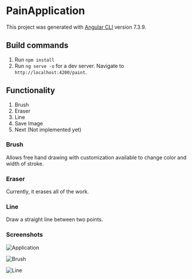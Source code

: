 # PainApplication

This project was generated with [Angular CLI](https://github.com/angular/angular-cli) version 7.3.9.

## Build commands

1. Run `npm install`
2. Run `ng serve -o` for a dev server. Navigate to `http://localhost:4200/paint`. 

## Functionality

1. Brush
2. Eraser
3. Line
4. Save Image
5. Next (Not implemented yet)

### Brush

Allows free hand drawing with customization available to change color and width of stroke.

### Eraser

Currently, it erases all of the work.

### Line

Draw a straight line between two points.

### Screenshots

![Application](https://github.com/bhavyakaria/PaintApplication/blob/master/src/assets/application.png)

![Brush](https://github.com/bhavyakaria/PaintApplication/blob/master/src/assets/brushss.png)

![Line](https://github.com/bhavyakaria/PaintApplication/blob/master/src/assets/liness.png)
